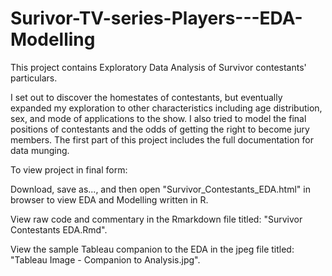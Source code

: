 # Surivor-TV-series-Players---EDA-Modelling

This project contains Exploratory Data Analysis of Survivor contestants' particulars. 

I set out to discover the homestates of contestants, but eventually expanded my exploration to other characteristics including age distribution, sex, and mode of applications to the show. I also tried to model the final positions of contestants and the odds of getting the right to become jury members. The first part of this project includes the full documentation for data munging.

To view project in final form:

Download, save as..., and then open "Survivor_Contestants_EDA.html" in browser to view EDA and Modelling written in R.

View raw code and commentary in the Rmarkdown file titled: "Survivor Contestants EDA.Rmd".

View the sample Tableau companion to the EDA in the jpeg file titled: "Tableau Image - Companion to Analysis.jpg".
